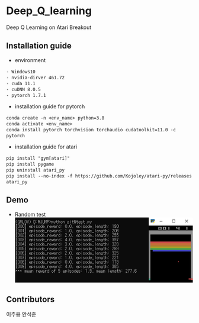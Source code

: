 # Deep_Q_learning
Deep Q Learning on Atari Breakout


## Installation guide
- environment
```
- Windows10
- nvidia-dirver 461.72
- cuda 11.1
- cuDNN 8.0.5
- pytorch 1.7.1
```
- installation guide for pytorch
```
conda create -n <env_name> python=3.8
conda activate <env_name> 
conda install pytorch torchvision torchaudio cudatoolkit=11.0 -c pytorch
```
- installation guide for atari 
```
pip install "gym[atari]"
pip install pygame
pip uninstall atari_py
pip install --no-index -f https://github.com/Kojoley/atari-py/releases atari_py
```
## Demo
- Random test
![img](./img/random_test.png)

## Contributors
이주용 안석준